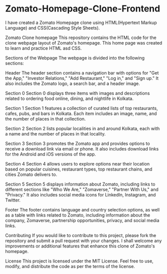 # Zomato-Homepage-Clone-Frontend
I have created a Zomato Homepage clone using HTML(Hypertext Markup Language) and CSS(Cascading Style Sheets).

Zomato Clone homepage
This repository contains the HTML code for the clone webpage layout of Zomato's homepage. This home page was created to learn and practice HTML asd CSS.

Sections of the Webpage
The webpage is divided into the following sections:

Header
The header section contains a navigation bar with options for "Get the App," "Investor Relations," "Add Restaurant," "Log in," and "Sign up." It also includes the Zomato logo, a search bar, and a header image.

Section 0
Section 0 displays three items with images and descriptions related to ordering food online, dining, and nightlife in Kolkata.

Section 1
Section 1 features a collection of curated lists of top restaurants, cafes, pubs, and bars in Kolkata. Each item includes an image, name, and the number of places in that collection.

Section 2
Section 2 lists popular localities in and around Kolkata, each with a name and the number of places in that locality.

Section 3
Section 3 promotes the Zomato app and provides options to receive a download link via email or phone. It also includes download links for the Android and iOS versions of the app.

Section 4
Section 4 allows users to explore options near their location based on popular cuisines, restaurant types, top restaurant chains, and cities Zomato delivers to.

Section 5
Section 5 displays information about Zomato, including links to different sections like "Who We Are," "Zomaverse," "Partner With Us," and "Privacy." It also includes social media icons for LinkedIn, Instagram, and Twitter.

Footer
The footer contains language and country selection options, as well as a table with links related to Zomato, including information about the company, Zomaverse, partnership opportunities, privacy, and social media links.

Contributing
If you would like to contribute to this project, please fork the repository and submit a pull request with your changes. I shall welcome any improvements or additional features that enhance this clone of Zomato's homepage.

License
This project is licensed under the MIT License. Feel free to use, modify, and distribute the code as per the terms of the license.
